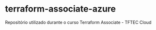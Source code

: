 # terraform-associate-azure
Repositório utilizado durante o curso Terraform Associate - TFTEC Cloud
